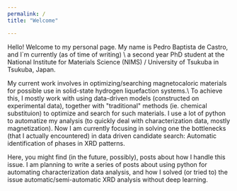 ```yaml
---
permalink: /
title: "Welcome"

---
```

Hello! Welcome to my personal page. My name is Pedro Baptista de Castro, and I`m currently (as of time of writing) \\
a second year PhD student at the National Institute for Materials Science (NIMS) / University of Tsukuba in Tsukuba, Japan.

My current work involves in optimizing/searching magnetocaloric materials for possible use in solid-state hydrogen liquefaction systems.\\
To achieve this, I mostly work with using data-driven models (constructed on experimental data), together with "traditional" methods (ie. chemical substituion)
to optimize and search for such materials. I use a lot of python to automatize my analysis (to quickly deal with characterization data, mostly magnetization). 
Now I am currently focusing in solving one the bottlenecks (that I actually encountered) in data driven candidate search: Automatic identification of phases in XRD patterns.

Here, you might find (in the future, possibly), posts about how I handle this issue. I am planning to write a series of
posts about using python for automating characterization data analysis, and how I solved (or tried to) the issue automatic/semi-automatic
XRD analysis without deep learning.
